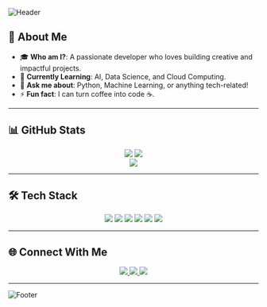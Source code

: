 ![Header](https://capsule-render.vercel.app/api?type=waving&color=gradient&height=200&section=header&text=ZAMISOLSOL&fontSize=50&fontAlign=50&fontAlignY=40&desc=김%20솔&descAlign=50&descAlignY=60)

## 👋 About Me
- 🎓 **Who am I?**: A passionate developer who loves building creative and impactful projects.
- 🌱 **Currently Learning**: AI, Data Science, and Cloud Computing.
- 💬 **Ask me about**: Python, Machine Learning, or anything tech-related!
- ⚡ **Fun fact**: I can turn coffee into code ☕.

---

## 📊 GitHub Stats
<div align="center">
  <img src="https://github-readme-stats.vercel.app/api?username=JAMISOLSOL&show_icons=true&theme=radical&count_private=true&hide=prs,issues"/>
  <img src="https://github-readme-streak-stats.herokuapp.com?user=JAMISOLSOL&theme=radical"/>
  <br>
  <img src="https://github-readme-stats.vercel.app/api/top-langs/?username=JAMISOLSOL&layout=compact&theme=radical"/>
</div>

---

## 🛠️ Tech Stack
<div align="center">
  <img src="https://img.shields.io/badge/-Python-3776AB?style=flat-square&logo=Python&logoColor=white"/>
  <img src="https://img.shields.io/badge/-Jupyter-F37626?style=flat-square&logo=Jupyter&logoColor=white"/>
  <img src="https://img.shields.io/badge/-GitHub-181717?style=flat-square&logo=github&logoColor=white"/>
  <img src="https://img.shields.io/badge/-HTML5-E34F26?style=flat-square&logo=html5&logoColor=white"/>
  <img src="https://img.shields.io/badge/-CSS3-1572B6?style=flat-square&logo=css3"/>
  <img src="https://img.shields.io/badge/-JavaScript-F7DF1E?style=flat-square&logo=javascript&logoColor=black"/>
</div>

---

## 🌐 Connect With Me
<div align="center">
  <a href="https://www.linkedin.com/in/JAMISOLSOL" target="_blank">
    <img src="https://img.shields.io/badge/LinkedIn-0077B5?style=flat-square&logo=linkedin&logoColor=white"/>
  </a>
  <a href="https://twitter.com/JAMISOLSOL" target="_blank">
    <img src="https://img.shields.io/badge/Twitter-1DA1F2?style=flat-square&logo=twitter&logoColor=white"/>
  </a>
  <a href="mailto:JAMISOLSOL@gmail.com" target="_blank">
    <img src="https://img.shields.io/badge/Gmail-D14836?style=flat-square&logo=gmail&logoColor=white"/>
  </a>
</div>

---

![Footer](https://capsule-render.vercel.app/api?type=waving&color=gradient&height=200&section=footer)

